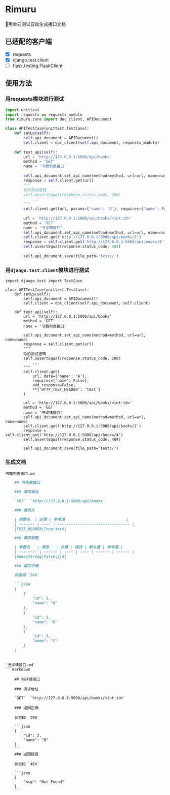 # Rimuru

📖用单元测试自动生成接口文档

## 已适配的客户端

- [x] requests   
- [x] django.test.client
- [ ] flask.testing.FlaskClient

## 使用方法

### 用requests模块进行测试

```python
import unittest
import requests as requests_module
from rimuru.core import doc_client, APIDocument

class APITestCase(unittest.TestCase):
    def setUp(self):
        self.api_document = APIDocument()
		self.client = doc_client(self.api_document, requests_module)
       
    def test_api(self):
        url = 'http://127.0.0.1:5000/api/books'
        method = 'GET'
        name = '书籍列表接口'
        
        self.api_document.set_api_name(method=method, url=url, name=name)
        response = self.client.get(url)
        """
        你的测试逻辑
	    self.assertEqual(response.status_code, 200)
	    	...
        """
        self.client.get(url, params={'name': 'A'}, requires={'name': False}, add_response=False)
        
        url = 'http://127.0.0.1:5000/api/books/<int:id>'
        method = 'GET'
        name = '书详情接口'
        self.api_document.set_api_name(method=method, url=url, name=name)
        self.client.get('http://127.0.0.1:5000/api/books/2')
        response = self.client.get('http://127.0.0.1:5000/api/books/4')
        self.assertEqual(response.status_code, 404)
		
        self.api_document.save(file_path='tests/')
```

### 用`django.test.client`模块进行测试
```
import django.test import TestCase

class APITestCase(unittest.TestCase):
    def setUp(self):
        self.api_document = APIDocument()
		self.client = doc_client(self.api_document, self.client)

    def test_api(self):
        url = 'http://127.0.0.1:5000/api/books'
        method = 'GET'
        name = '书籍列表接口'

        self.api_document.set_api_name(method=method, url=url, name=name)
        response = self.client.get(url)
        """
        你的测试逻辑
	    self.assertEqual(response.status_code, 200)
	    	...
        """
        self.client.get(
            url, data={'name': 'A'},
            requires={'name': False},
            add_response=False,
            **{'HTTP_TEST_HEADER': 'test'}
        )

        url = 'http://127.0.0.1:5000/api/books/<int:id>'
        method = 'GET'
        name = '书详情接口'
        self.api_document.set_api_name(method=method, url=url, name=name)
        self.client.get('http://127.0.0.1:5000/api/books/2')
        response = self.client.get('http://127.0.0.1:5000/api/books/4')
        self.assertEqual(response.status_code, 404)

        self.api_document.save(file_path='tests/')
```
### 生成文档

`书籍列表接口.md`
```markdown
    ## 书列表接口

    ### 请求地址

    `GET`  `http://127.0.0.1:5000/api/books`

    ### 请求头

    | 参数名  | 必填 | 参考值                           |
    | ------- | ---- | -------------------------------- |
    |TEST_HEADER|True|test|

    ### 请求参数

    | 参数名   | 类型   | 必填 | 描述 | 默认值 | 参考值 |
    | -------- | ------ | ---- | ---- | ------ | ------ |
    |name|String|False|||A|

    ### 返回正确

    状态码 `200`

    ```json
    [
        {
            "id": 1,
            "name": "A"
        },
        {
            "id": 2,
            "name": "B"
        },
        {
            "id": 3,
            "name": "C"
        }
    ]
```

```

`书详情接口.md`
```markdown

    ## 书详情接口

    ### 请求地址

    `GET`  `http://127.0.0.1:5000/api/books/<int:id>`

    ### 返回正确

    状态码 `200`

    ```json
    {
        "id": 2,
        "name": "B"
    }
    ```
    ### 返回错误

    状态码 `404`

    ```json
    {
        "msg": "Not Found"
    }
    ```

```